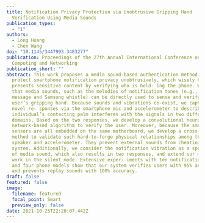 ```yaml
---
title: Notification Privacy Protection via Unobtrusive Gripping Hand
  Verification Using Media Sounds
publication_types:
  - "1"
authors:
  - Long Huang
  - Chen Wang
doi: "10.1145/3447993.3483277"
publication: Proceedings of the 27th Annual International Conference on Mobile
  Computing and Networking
publication_short: ""
abstract: This work proposes a media sound-based authentication method to
  protect smartphone notification privacy unobtrusively, which wisely hides or
  presents sensitive content by verifying who is hold- ing the phone. We show
  that media sounds, such as the melodies of notification tones (e.g., iPhone
  message and Samsung whistle) can be directly used to sense and verify the
  user’s gripping hand. Because sounds and vibrations co-exist, we capture two
  novel re- sponses via the smartphone mic and accelerometer to describe how the
  individual’s contacting palm interferes with the signals in two different
  domains. Based on the two responses, we develop a convolutional neural
  network-based algorithm to verify the user. Moreover, because the smartphone
  sensors are all embedded on the same motherboard, we develop a cross-domain
  method to validate such hard-to-forge physical relationships among the mic,
  speaker and accelerometer. They prevent external sounds from cheating the
  system. Additionally, we consider the notification vibration as a special type
  of media sound, which also results in two responses, and extend our method to
  work in the silent mode. Extensive exper- iments with ten notification tones
  and four phone models show that our system verifies users with 95% accuracy
  and prevents replay sounds with 100% accuracy.
draft: false
featured: false
image:
  filename: featured
  focal_point: Smart
  preview_only: false
date: 2021-10-25T22:20:07.442Z
---
```

